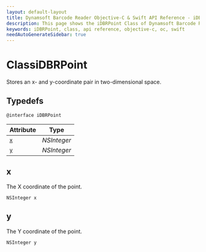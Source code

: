 ```yaml
---
layout: default-layout
title: Dynamsoft Barcode Reader Objective-C & Swift API Reference - iDBRPoint Class
description: This page shows the iDBRPoint Class of Dynamsoft Barcode Reader for iOS SDK.
keywords: iDBRPoint, class, api reference, objective-c, oc, swift
needAutoGenerateSidebar: true
---
```



# ClassiDBRPoint

Stores an x- and y-coordinate pair in two-dimensional space.

## Typedefs

```objc
@interface iDBRPoint
```

| Attribute | Type |
|---------- | ---- |
| [`x`](#x) | *NSInteger* |
| [`y`](#y) | *NSInteger* |

## x

The X coordinate of the point.

```objc
NSInteger x
```

## y

The Y coordinate of the point.

```objc
NSInteger y
```
